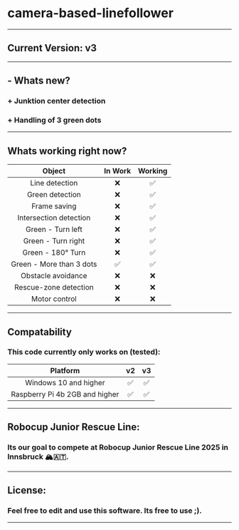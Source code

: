 # camera-based-linefollower
---
## Current Version: v3
---
## - Whats new?
### + Junktion center detection
### + Handling of 3 green dots
---
## Whats working right now?
| Object           | In Work | Working |
|:----------------:|:-------:|:-------:|
|Line detection|❌|✅|
|Green detection|❌|✅|
|Frame saving|❌|✅|
|Intersection detection|❌|✅|
|Green - Turn left|❌|✅|
|Green - Turn right|❌|✅|
|Green - 180° Turn|❌|✅|
|Green - More than 3 dots|✅|✅|
|Obstacle avoidance|❌|❌|
|Rescue-zone detection |❌|❌|
|Motor control |❌|❌|
---
## Compatability
### This code currently only works on (tested):
| Platform | v2 | v3 |
|:----------------:|:-------:|:-------:|
|Windows 10 and higher|✅|✅|
|Raspberry Pi 4b 2GB and higher|✅|✅|
---
## Robocup Junior Rescue Line:
### Its our goal to compete at Robocup Junior Rescue Line 2025 in Innsbruck 🏔️🇦🇹.
---
## License:
### Feel free to edit and use this software. Its free to use ;).
---
